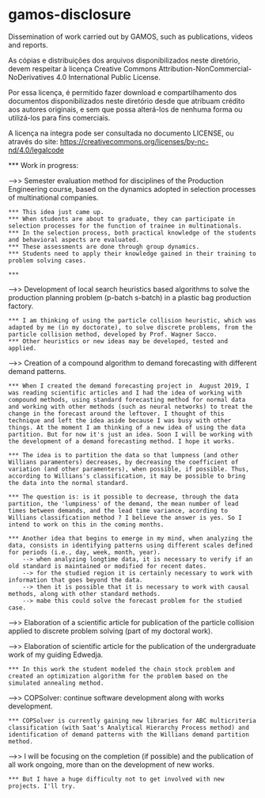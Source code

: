 # gamos-disclosure
Dissemination of work carried out by GAMOS, such as publications, videos and reports. 

As cópias e distribuições dos arquivos disponibilizados neste diretório, devem respeitar à licença Creative Commons Attribution-NonCommercial-NoDerivatives 4.0 International Public License.

Por essa licença, é permitido fazer download e compartilhamento dos documentos disponibilizados neste diretório desde que atribuam crédito aos autores originais, e sem que possa alterá-los de nenhuma forma ou utilizá-los para fins comerciais. 

A licença na íntegra pode ser consultada no documento LICENSE, ou através do site: https://creativecommons.org/licenses/by-nc-nd/4.0/legalcode

*** Work in progress:

-->> Semester evaluation method for disciplines of the Production Engineering course, based on the dynamics adopted in selection processes of multinational companies.

    *** This idea just came up.
    *** When students are about to graduate, they can participate in selection processes for the function of trainee in multinationals.
    *** In the selection process, both practical knowledge of the students and behavioral aspects are evaluated.
    *** These assessments are done through group dynamics.
    *** Students need to apply their knowledge gained in their training to problem solving cases.

    *** 

-->> Development of local search heuristics based algorithms to solve the production planning problem (p-batch s-batch) in a plastic bag production factory.

    *** I am thinking of using the particle collision heuristic, which was adapted by me (in my doctorate), to solve discrete problems, from the particle collision method, developed by Prof. Wagner Sacco.
    *** Other heuristics or new ideas may be developed, tested and applied.

-->> Creation of a compound algorithm to demand forecasting with different demand patterns.

    *** When I created the demand forecasting project in  August 2019, I was reading scientific articles and I had the idea of working with compound methods, using standard forecasting method for normal data and working with other methods (such as neural networks) to treat the change in the forecast around the leftover. I thought of this technique and left the idea aside because I was busy with other things. At the moment I am thinking of a new idea of using the data partition. But for now it's just an idea. Soon I will be working with the development of a demand forecasting method. I hope it works. 

    *** The idea is to partition the data so that lumpness (and other Willians paramenters) decreases, by decreasing the coefficient of variation (and other paramenters), when possible, if possible. Thus, according to Willians's classification, it may be possible to bring the data into the normal standard.

    *** The question is: is it possible to decrease, through the data partition, the 'lumpiness' of the demand, the mean number of lead times between demands, and the lead time variance, acording to Willians classification method ? I believe the answer is yes. So I intend to work on this in the coming months.

    *** Another idea that begins to emerge in my mind, when analyzing the data, consists in identifying patterns using different scales defined for periods (i.e., day, week, month, year).
        --> when analyzing longtime data, it is necessary to verify if an old standard is maintained or modified for recent dates.
        --> for the studied region it is certainly necessary to work with information that goes beyond the data.
        --> then it is possible that it is necessary to work with causal methods, along with other standard methods. 
        --> mabe this could solve the forecast problem for the studied case.

-->> Elaboration of a scientific article for publication of the particle collision applied to discrete problem solving (part of my doctoral work).

-->> Elaboration of scientific article for the publication of the undergraduate work of my guiding Edwedja. 
    
    *** In this work the student modeled the chain stock problem and created an optimization algorithm for the problem based on the simulated annealing method.

-->> COPSolver: continue software development along with works development.
    
    *** COPSolver is currently gaining new libraries for ABC multicriteria classification (with Saat's Analytical Hierarchy Process method) and identification of demand patterns with the Willians demand partition method.

-->> I will be focusing on the completion (if possible) and the publication of all work ongoing, more than on the development of new works.
    
    *** But I have a huge difficulty not to get involved with new projects. I'll try.
